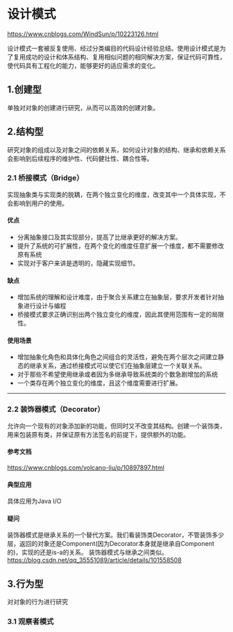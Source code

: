 # 设计模式
https://www.cnblogs.com/WindSun/p/10223126.html

设计模式一套被反复使用、经过分类编目的代码设计经验总结。使用设计模式是为了复用成功的设计和体系结构、复用相似问题的相同解决方案，保证代码可靠性，使代码具有工程化的能力，能够更好的适应需求的变化。

## 1.创建型
单独对对象的创建进行研究，从而可以高效的创建对象。
## 2.结构型
研究对象的组成以及对象之间的依赖关系，如何设计对象的结构、继承和依赖关系会影响到后续程序的维护性、代码健壮性、耦合性等。
### 2.1 桥接模式（Bridge）
实现抽象类与实现类的脱耦，在两个独立变化的维度，改变其中一个具体实现，不会影响到用户的使用。
#### 优点
* 分离抽象接口及其实现部分，提高了比继承更好的解决方案。
* 提升了系统的可扩展性，在两个变化的维度任意扩展一个维度，都不需要修改原有系统
* 实现对于客户来讲是透明的，隐藏实现细节。
#### 缺点
* 增加系统的理解和设计难度，由于聚合关系建立在抽象层，要求开发者针对抽象进行设计与编程
* 桥接模式要求正确识别出两个独立变化的维度，因此其使用范围有一定的局限性。
#### 使用场景
* 增加抽象化角色和具体化角色之间组合的灵活性，避免在两个层次之间建立静态的继承关系，通过桥接模式可以使它们在抽象层建立一个关联关系。
* 对于那些不希望使用继承或者因为多继承导致系统类的个数急剧增加的系统
* 一个类存在两个独立变化的维度，且这个维度需要进行扩展。

----------------------
### 2.2 装饰器模式（Decorator）
允许向一个现有的对象添加新的功能，但同时又不改变其结构。创建一个装饰类，用来包装原有类，并保证原有方法签名的前提下，提供额外的功能。
#### 参考文档
https://www.cnblogs.com/volcano-liu/p/10897897.html
#### 典型应用
具体应用为Java I/O
#### 疑问
装饰器模式是继承关系的一个替代方案。我们看装饰类Decorator，不管装饰多少层，返回的对象还是Component(因为Decorator本身就是继承自Component的)，实现的还是is-a的关系。
装饰器模式与继承之间类似。
https://blog.csdn.net/qq_35551089/article/details/101558508
## 3.行为型
对对象的行为进行研究
### 3.1 观察者模式